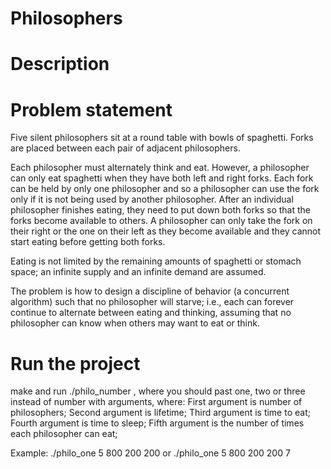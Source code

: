 # Philosophers

# Description

# Problem statement
Five silent philosophers sit at a round table with bowls of spaghetti. Forks are placed between each pair of adjacent philosophers.

Each philosopher must alternately think and eat. However, a philosopher can only eat spaghetti when they have both left and right forks. Each fork can be held by only one philosopher and so a philosopher can use the fork only if it is not being used by another philosopher. After an individual philosopher finishes eating, they need to put down both forks so that the forks become available to others. A philosopher can only take the fork on their right or the one on their left as they become available and they cannot start eating before getting both forks.

Eating is not limited by the remaining amounts of spaghetti or stomach space; an infinite supply and an infinite demand are assumed.

The problem is how to design a discipline of behavior (a concurrent algorithm) such that no philosopher will starve; i.e., each can forever continue to alternate between eating and thinking, assuming that no philosopher can know when others may want to eat or think.

# Run the project
make and run ./philo_number , where you should past one, two or three instead of number with arguments, where:
First argument is number of philosophers;
Second argument is lifetime;
Third argument is time to eat;
Fourth argument is time to sleep;
Fifth argument is the number of times each philosopher can eat;

Example:
./philo_one 5 800 200 200 or ./philo_one 5 800 200 200 7

